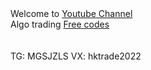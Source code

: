<html>
Welcome to <a href='http://www.youtube.com/c/美股数据张老师'>Youtube Channel</a><br>
Algo trading <a href='https://github.com/hktrade'>Free codes</a><br>
<br>
<br>
TG: MGSJZLS
VX: hktrade2022

</html>

